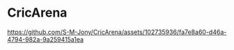 # CricArena


https://github.com/S-M-Jony/CricArena/assets/102735936/fa7e8a60-d46a-4794-982a-9a259415a1ea

